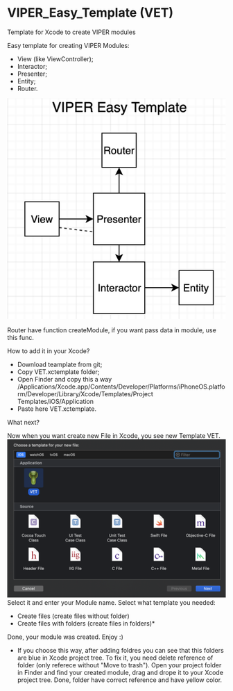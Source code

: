 # VIPER_Easy_Template (VET)
Template for Xcode to create VIPER modules

Easy template for creating VIPER Modules: 

- View (like ViewController);
- Interactor;
- Presenter;
- Entity;
- Router.

![Optional Text](https://github.com/AlexMatyushkin/VIPER_Easy_Template/blob/developer/Shem.png)

Router have function createModule, if you want pass data in module, use this func.

How to add it in your Xcode?

- Download teamplate from git;
- Copy VET.xctemplate folder;
- Open Finder and copy this a way
/Applications/Xcode.app/Contents/Developer/Platforms/iPhoneOS.platform/Developer/Library/Xcode/Templates/Project Templates/iOS/Application
 - Paste here VET.xctemplate.
 
 What next?
 
Now when you want create new File in Xcode, you see new Template VET.
![Optional Text](https://github.com/AlexMatyushkin/VIPER_Easy_Template/blob/developer/VETScreen.png)
Select it and enter your Module name.
Select what template you needed:
- Create files (create files without folder)
- Create files with folders (create files in folders)*

Done, your module was created. 
Enjoy :)


* If you choose this way, after adding foldres you can see that this folders are blue in Xcode project tree. 
To fix it, you need delete reference of folder (only referece without "Move to trash"). Open your project folder in Finder and find your created module, drag and drope it to your Xcode project tree. Done, folder have correct reference and have yellow color. 
